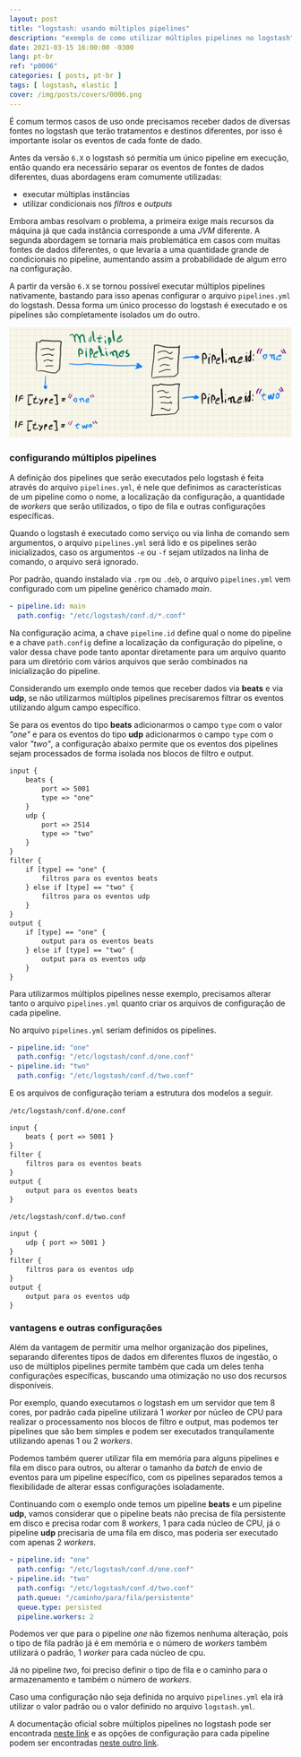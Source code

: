 ```yaml
---
layout: post
title: "logstash: usando múltiplos pipelines"
description: "exemplo de como utilizar múltiplos pipelines no logstash"
date: 2021-03-15 16:00:00 -0300
lang: pt-br
ref: "p0006"
categories: [ posts, pt-br ]
tags: [ logstash, elastic ]
cover: /img/posts/covers/0006.png
---
```

É comum termos casos de uso onde precisamos receber dados de diversas fontes no logstash que terão tratamentos e destinos diferentes, por isso é importante isolar os eventos de cada fonte de dado.

Antes da versão `6.X` o logstash só permitia um único pipeline em execução, então quando era necessário separar os eventos de fontes de dados diferentes, duas abordagens eram comumente utilizadas:

- executar múltiplas instâncias
- utilizar condicionais nos _filtros_ e _outputs_

Embora ambas resolvam o problema, a primeira exige mais recursos da máquina já que cada instância corresponde a uma _JVM_ diferente. A segunda abordagem se tornaria mais problemática em casos com muitas fontes de dados diferentes, o que levaria a uma quantidade grande de condicionais no pipeline, aumentando assim a probabilidade de algum erro na configuração.

A partir da versão `6.X` se tornou possível executar múltiplos pipelines nativamente, bastando para isso apenas configurar o arquivo `pipelines.yml` do logstash. Dessa forma um único processo do logstash é executado e os pipelines são completamente isolados um do outro.

![múltiplos pipelines](/img/posts/0006/0006-01.jpg)

### configurando múltiplos pipelines

A definição dos pipelines que serão executados pelo logstash é feita através do arquivo `pipelines.yml`, é nele que definimos as características de um pipeline como o nome, a localização da configuração, a quantidade de _workers_ que serão utilizados, o tipo de fila e outras configurações específicas.

Quando o logstash é executado como serviço ou via linha de comando sem argumentos, o arquivo `pipelines.yml` será lido e os pipelines serão inicializados, caso os argumentos `-e` ou `-f` sejam utilzados na linha de comando, o arquivo será ignorado.

Por padrão, quando instalado via `.rpm` ou `.deb`, o arquivo `pipelines.yml` vem configurado com um pipeline genérico chamado _main_.

```yaml
- pipeline.id: main
  path.config: "/etc/logstash/conf.d/*.conf"
```

Na configuração acima, a chave `pipeline.id` define qual o nome do pipeline e a chave `path.config` define a localização da configuração do pipeline, o valor dessa chave pode tanto apontar diretamente para um arquivo quanto para um diretório com vários arquivos que serão combinados na inicialização do pipeline.

Considerando um exemplo onde temos que receber dados via **beats** e via **udp**, se não utilizarmos múltiplos pipelines precisaremos filtrar os eventos utilizando algum campo específico.

Se para os eventos do tipo **beats** adicionarmos o campo `type` com o valor _"one"_ e para os eventos do tipo **udp** adicionarmos o campo `type` com o valor _"two"_, a configuração abaixo permite que os eventos dos pipelines sejam processados de forma isolada nos blocos de filtro e output.

```
input {
	beats {
		port => 5001
		type => "one"
	}
	udp {
		port => 2514
		type => "two"
	}
}
filter {
	if [type] == "one" {
		filtros para os eventos beats
	} else if [type] == "two" {
		filtros para os eventos udp
	}
}
output {
	if [type] == "one" {
		output para os eventos beats
	} else if [type] == "two" {
		output para os eventos udp
	}
}
```

Para utilizarmos múltiplos pipelines nesse exemplo, precisamos alterar tanto o arquivo `pipelines.yml` quanto criar os arquivos de configuração de cada pipeline.

No arquivo `pipelines.yml` seriam definidos os pipelines.

```yaml
- pipeline.id: "one"
  path.config: "/etc/logstash/conf.d/one.conf"
- pipeline.id: "two"
  path.config: "/etc/logstash/conf.d/two.conf"
```

E os arquivos de configuração teriam a estrutura dos modelos a seguir.

`/etc/logstash/conf.d/one.conf`

```
input {
	beats { port => 5001 }
}
filter {
	filtros para os eventos beats
}
output {
	output para os eventos beats
}
```

`/etc/logstash/conf.d/two.conf`

```
input {
	udp { port => 5001 }
}
filter {
	filtros para os eventos udp
}
output {
	output para os eventos udp
}
```

### vantagens e outras configurações

Além da vantagem de permitir uma melhor organização dos pipelines, separando diferentes tipos de dados em diferentes fluxos de ingestão, o uso de múltiplos pipelines permite também que cada um deles tenha configurações específicas, buscando uma otimização no uso dos recursos disponíveis.

Por exemplo, quando executamos o logstash em um servidor que tem 8 cores, por padrão cada pipeline utilizará 1 _worker_ por núcleo de CPU para realizar o processamento nos blocos de filtro e output, mas podemos ter pipelines que são bem simples e podem ser executados tranquilamente utilizando apenas 1 ou 2 _workers_.

Podemos também querer utilizar fila em memória para alguns pipelines e fila em disco para outros, ou alterar o tamanho da _batch_ de envio de eventos para um pipeline específico, com os pipelines separados temos a flexibilidade de alterar essas configurações isoladamente.

Continuando com o exemplo onde temos um pipeline **beats** e um pipeline **udp**, vamos considerar que o pipeline beats não precisa de fila persistente em disco e precisa rodar com 8 _workers_, 1 para cada núcleo de CPU, já o pipeline **udp** precisaria de uma fila em disco, mas poderia ser executado com apenas 2 _workers_.

```yaml
- pipeline.id: "one"
  path.config: "/etc/logstash/conf.d/one.conf"
- pipeline.id: "two"
  path.config: "/etc/logstash/conf.d/two.conf"
  path.queue: "/caminho/para/fila/persistente"
  queue.type: persisted
  pipeline.workers: 2
```

Podemos ver que para o pipeline _one_ não fizemos nenhuma alteração, pois o tipo de fila padrão já é em memória e o número de _workers_ também utilizará o padrão, 1 _worker_ para cada núcleo de cpu.

Já no pipeline _two_, foi preciso definir o tipo de fila e o caminho para o armazenamento e também o número de _workers_.

Caso uma configuração não seja definida no arquivo `pipelines.yml` ela irá utilizar o valor padrão ou o valor definido no arquivo `logstash.yml`.

A documentação oficial sobre múltiplos pipelines no logstash pode ser encontrada [neste link][multiple-pipelines] e as opções de configuração para cada pipeline podem ser encontradas [neste outro link][logstash-conf].

[multiple-pipelines]: https://www.elastic.co/guide/en/logstash/current/multiple-pipelines.html
[logstash-conf]: https://www.elastic.co/guide/en/logstash/current/logstash-settings-file.html